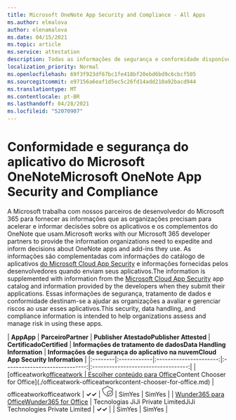 ```yaml
---
title: Microsoft OneNote App Security and Compliance - All Apps
ms.author: elmalova
author: elenamalova
ms.date: 04/15/2021
ms.topic: article
ms.service: attestation
description: Todas as informações de segurança e conformidade disponíveis para todos os aplicativos do Microsoft OneNote.
localization_priority: Normal
ms.openlocfilehash: 69f3f923df67bc1fe418bf20ebd6bd9c6cbcf505
ms.sourcegitcommit: e97156a6eaf1d5ec5c26fd14add210a92bacd944
ms.translationtype: MT
ms.contentlocale: pt-BR
ms.lasthandoff: 04/28/2021
ms.locfileid: "52070907"
---
```

# <a name="microsoft-onenote-app-security-and-compliance"></a><span data-ttu-id="9208a-103">Conformidade e segurança do aplicativo do Microsoft OneNote</span><span class="sxs-lookup"><span data-stu-id="9208a-103">Microsoft OneNote App Security and Compliance</span></span>

<span data-ttu-id="9208a-104">A Microsoft trabalha com nossos parceiros de desenvolvedor do Microsoft 365 para fornecer as informações que as organizações precisam para acelerar e informar decisões sobre os aplicativos e os complementos do OneNote que usam.</span><span class="sxs-lookup"><span data-stu-id="9208a-104">Microsoft works with our Microsoft 365 developer partners to provide the information organizations need to expedite and inform decisions about OneNote apps and add-ins they use.</span></span> <span data-ttu-id="9208a-105">As informações são complementadas com informações do catálogo de aplicativos [do Microsoft Cloud App Security](https://www.microsoft.com/en-us/enterprise-mobility-security/cloud-app-security) e informações fornecidas pelos desenvolvedores quando enviam seus aplicativos.</span><span class="sxs-lookup"><span data-stu-id="9208a-105">The information is supplemented with information from the [Microsoft Cloud App Security](https://www.microsoft.com/en-us/enterprise-mobility-security/cloud-app-security) app catalog and information provided by the developers when they submit their applications.</span></span> <span data-ttu-id="9208a-106">Essas informações de segurança, tratamento de dados e conformidade destinam-se a ajudar as organizações a avaliar e gerenciar riscos ao usar esses aplicativos.</span><span class="sxs-lookup"><span data-stu-id="9208a-106">This security, data handling, and compliance information is intended to help organizations assess and manage risk in using these apps.</span></span>

| <span data-ttu-id="9208a-107">**App**</span><span class="sxs-lookup"><span data-stu-id="9208a-107">**App**</span></span> | <span data-ttu-id="9208a-108">**Parceiro**</span><span class="sxs-lookup"><span data-stu-id="9208a-108">**Partner**</span></span> | <span data-ttu-id="9208a-109">**Publisher Atestado**</span><span class="sxs-lookup"><span data-stu-id="9208a-109">**Publisher Attested**</span></span> | <span data-ttu-id="9208a-110">**Certificado**</span><span class="sxs-lookup"><span data-stu-id="9208a-110">**Certified**</span></span> | <span data-ttu-id="9208a-111">**Informações de tratamento de dados**</span><span class="sxs-lookup"><span data-stu-id="9208a-111">**Data Handling Information**</span></span> | <span data-ttu-id="9208a-112">**Informações de segurança do aplicativo na nuvem**</span><span class="sxs-lookup"><span data-stu-id="9208a-112">**Cloud App Security Information**</span></span> |
|:--------|:------------|:----------------------:|:-----------------------------:|:----------------------------------:|
| <span data-ttu-id="9208a-113">[officeatwork</span><span class="sxs-lookup"><span data-stu-id="9208a-113">[officeatwork</span></span> | <span data-ttu-id="9208a-114">Escolher conteúdo para Office](./officeatwork-officeatworkcontent-chooser-for-office.md)</span><span class="sxs-lookup"><span data-stu-id="9208a-114">Content Chooser for Office](./officeatwork-officeatworkcontent-chooser-for-office.md)</span></span> | <span data-ttu-id="9208a-115">officeatwork</span><span class="sxs-lookup"><span data-stu-id="9208a-115">officeatwork</span></span> | <span data-ttu-id="9208a-116">**✓**</span><span class="sxs-lookup"><span data-stu-id="9208a-116">**✓**</span></span> | <img alt="Certified application badge" src="../media/certified-badge.png" height="25" width="25" /> | <span data-ttu-id="9208a-117">Sim</span><span class="sxs-lookup"><span data-stu-id="9208a-117">Yes</span></span> | <span data-ttu-id="9208a-118">Sim</span><span class="sxs-lookup"><span data-stu-id="9208a-118">Yes</span></span> |
| [<span data-ttu-id="9208a-119">Wunder365 para Office</span><span class="sxs-lookup"><span data-stu-id="9208a-119">Wunder365 for Office</span></span>](./jiji-technologies-private-limited-wunder365-for-office.md) | <span data-ttu-id="9208a-120">Tecnologias JiJi Private Limited</span><span class="sxs-lookup"><span data-stu-id="9208a-120">JiJi Technologies Private Limited</span></span> | <span data-ttu-id="9208a-121">**✓**</span><span class="sxs-lookup"><span data-stu-id="9208a-121">**✓**</span></span> |  | <span data-ttu-id="9208a-122">Sim</span><span class="sxs-lookup"><span data-stu-id="9208a-122">Yes</span></span> | <span data-ttu-id="9208a-123">Sim</span><span class="sxs-lookup"><span data-stu-id="9208a-123">Yes</span></span> |
